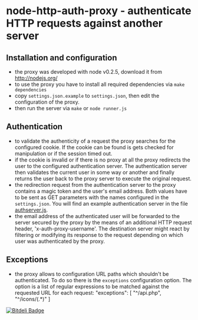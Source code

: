 node-http-auth-proxy - authenticate HTTP requests against another server
========================================================================

Installation and configuration
------------------------------

* the proxy was developed with node v0.2.5, download it from http://nodejs.org/
* to use the proxy you have to install all required dependencies via `make dependencies`
* copy `settings.json.example` to `settings.json`, then edit the configuration of the proxy.
* then run the server via `make` or `node runner.js`


Authentication
--------------

* to validate the authenticity of a request the proxy searches for the configured
  cookie. If the cookie can be found is gets checked for manipulation or if the session
  timed out.
* if the cookie is invalid or if there is no proxy at all the proxy redirects the user
  to the configured authentication server. The authentication server then validates
  the current user in some way or another and finally returns the user back to the
  proxy server to execute the original request.
* the redirection request from the authentication server to the proxy contains a magic token
  and the user's email address. Both values have to be sent as GET parameters with the names
  configured in the `settings.json`. You will find an example authentication server in the
  file [authserver.js](https://github.com/hudora/node-http-auth-proxy/blob/master/doc/authserver.js).
* the email address of the authenticated user will be forwarded to the server secured by the
  proxy by the means of an additional HTTP request header, 'x-auth-proxy-username'. The 
  destination server might react by filtering or modifying its response to the request 
  depending on which user was authenticated by the proxy.


Exceptions
----------

* the proxy allows to configuration URL paths which shouldn't be authenticated. To do so
  there is the `exceptions` configuration option. The option is a list of regular expressions
  to be matched against the requested URL for each request:
      "exceptions": [
         "^/api.php",
         "^/icons/(.*)"
      ]


[![Bitdeli Badge](https://d2weczhvl823v0.cloudfront.net/hudora/node-http-auth-proxy/trend.png)](https://bitdeli.com/free "Bitdeli Badge")

